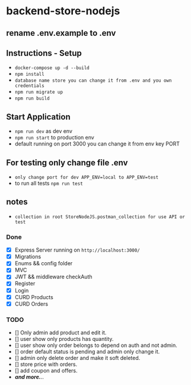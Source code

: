 # backend-store-nodejs

## rename .env.example to .env

## Instructions - Setup
- `docker-compose up -d --build`
- `npm install`
- `database name store you can change it from .env and you own credentials`
- `npm run migrate up`
- `npm run build`

## Start Application 
- `npm run dev` as dev env
- `npm run start` to production env
- default running on port 3000 you can change it from env key PORT

## For testing only change file .env 
- `only change port for dev APP_ENV=local to APP_ENV=test`
- to run all tests `npm run test`


## notes
- `collection in root StoreNodeJS.postman_collection for use API or test`


### Done

- [x] Express Server running on `http://localhost:3000/`
- [x] Migrations
- [x] Enums && config folder
- [x] MVC
- [x] JWT && middleware checkAuth 
- [x] Register 
- [x] Login 
- [X] CURD Products
- [X] CURD Orders

### TODO

- [] Only admin add product and edit it.
- [] user show only products has quantity.
- [] user show only order belongs to depend on auth and not admin.
- [] order default status is pending and admin only change it.
- [] admin only delete order and make it soft deleted.
- [] store price with orders.
- [] add coupon and offers.
- **_and more._**..


